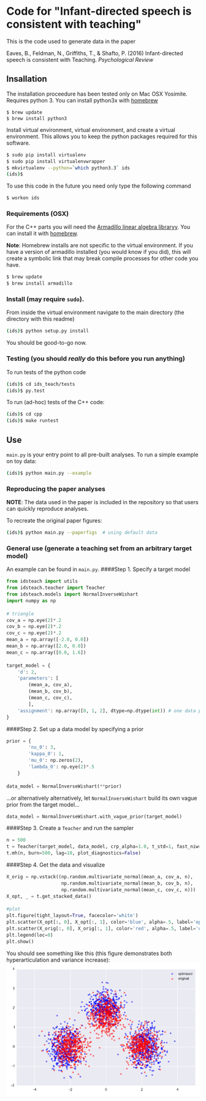 # Code for "Infant-directed speech is consistent with teaching"
This is the code used to generate data in the paper 

Eaves, B., Feldman, N., Griffiths, T., & Shafto, P. (2016) Infant-directed speech is consistent with Teaching. *Psychological Review*


## Insallation
The installation proceedure has been tested only on Mac OSX Yosimite. Requires python 3. You can install python3x with [homebrew](http://brew.sh/)

    $ brew update
    $ brew install python3

Install virtual environment, virtual environment, and create a virtual environment. This allows you to keep the python packages required for this software.

```bash
$ sudo pip install virtualenv
$ sudo pip install virtualenvwrapper
$ mkvirtualenv --python=`which python3.3` ids
(ids)$
```

To use this code in the future you need only type the following command

```bash
$ workon ids
```
### Requirements (OSX)

For the C++ parts you will need the [Armadillo linear algebra libraryy](http://arma.sourceforge.net/download.html). You can install it with [homebrew](http://brew.sh/). 

**Note**: Homebrew installs are not specific to the virtual environment. If you have a version of armadillo installed (you would know if you did), this will create a symbolic link that may break compile processes for other code you have.

```bash
$ brew update
$ brew install armadillo
```

### Install (may require `sudo`).
From inside the virtual environment navigate to the main directory (the directory with this readme)
```bash
(ids)$ python setup.py install
```
You should be good-to-go now.

### Testing (you should *really* do this before you run anything)
To run tests of the python code

```bash
(ids)$ cd ids_teach/tests
(ids)$ py.test

```

To run (ad-hoc) tests of the C++ code:

```bash
(ids)$ cd cpp
(ids)$ make runtest
```

## Use

`main.py` is your entry point to all pre-built analyses. To run a simple example on toy data:

```bash
(ids)$ python main.py --example
```

### Reproducing the paper analyses
**NOTE**: The data used in the paper is included in the repository so that users can quickly reproduce analyses.

To recreate the original paper figures:
```bash
(ids)$ python main.py --paperfigs  # using default data
```

### General use (generate a teaching set from an arbitrary target model)

An example can be found in `main.py`.
####Step 1. Specify a target model
```python
from idsteach import utils
from idsteach.teacher import Teacher
from idsteach.models import NormalInverseWishart
import numpy as np

# triangle
cov_a = np.eye(2)*.2
cov_b = np.eye(2)*.2
cov_c = np.eye(2)*.2
mean_a = np.array([-2.0, 0.0])
mean_b = np.array([2.0, 0.0])
mean_c = np.array([0.0, 1.6])

target_model = {
    'd': 2,
    'parameters': [
        (mean_a, cov_a),
        (mean_b, cov_b),
        (mean_c, cov_c),
        ],
    'assignment': np.array([0, 1, 2], dtype=np.dtype(int)) # one data point per component
}
```

####Step 2. Set up a data model by specifying a prior
```python
prior = {
        'nu_0': 3,
        'kappa_0': 1,
        'mu_0': np.zeros(2),
        'lambda_0': np.eye(2)*.5
    }

data_model = NormalInverseWishart(**prior)
```

...or alternatively alternatively, let `NormalInverseWishart` build its own vague prior from the target model...

```python
data_model = NormalInverseWishart.with_vague_prior(target_model)
```

####Step 3. Create a `Teacher` and run the sampler
```python
n = 500
t = Teacher(target_model, data_model, crp_alpha=1.0, t_std=1, fast_niw=True)
t.mh(n, burn=500, lag=10, plot_diagnostics=False)
```

####Step 4. Get the data and visualize
```python
X_orig = np.vstack((np.random.multivariate_normal(mean_a, cov_a, n),
                    np.random.multivariate_normal(mean_b, cov_b, n),
                    np.random.multivariate_normal(mean_c, cov_c, n)))
X_opt, _ = t.get_stacked_data()

#plot
plt.figure(tight_layout=True, facecolor='white')
plt.scatter(X_opt[:, 0], X_opt[:, 1], color='blue', alpha=.5, label='optimized')
plt.scatter(X_orig[:, 0], X_orig[:, 1], color='red', alpha=.5, label='original')
plt.legend(loc=0)
plt.show()
```

You should see something like this (this figure demonstrates both hyperarticulation and variance increase):
![Corner vowel analysiss](figure_1.png)
